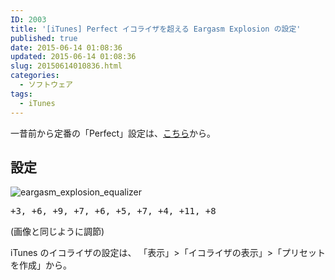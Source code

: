 ```yaml
---
ID: 2003
title: '[iTunes] Perfect イコライザを超える Eargasm Explosion の設定'
published: true
date: 2015-06-14 01:08:36
updated: 2015-06-14 01:08:36
slug: 20150614010836.html
categories:
  - ソフトウェア
tags:
  - iTunes
---
```

一昔前から定番の「Perfect」設定は、<a href="https://b.0218.jp/20061101025558.html">こちら</a>から。
<!--more-->
<h2>設定</h2>
<img alt="eargasm_explosion_equalizer" src="[cfview name='img_1']">
<pre>+3, +6, +9, +7, +6, +5, +7, +4, +11, +8</pre>
(画像と同じように調節)

iTunes のイコライザの設定は、
「表示」>「イコライザの表示」>「プリセットを作成」から。